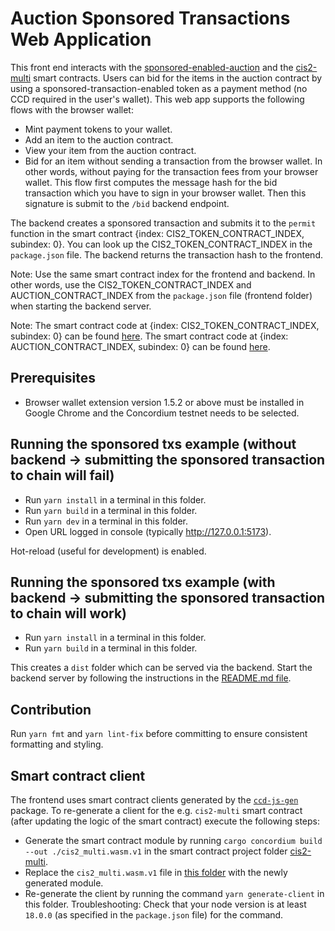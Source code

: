 # Auction Sponsored Transactions Web Application

This front end interacts with the [sponsored-enabled-auction](https://github.com/Concordium/concordium-rust-smart-contracts/tree/main/examples/sponsored-tx-enabled-auction) and the [cis2-multi](https://github.com/Concordium/concordium-rust-smart-contracts/tree/main/examples/cis2-multi) smart contracts. Users can bid for the items in the auction contract by using a sponsored-transaction-enabled token as a payment method (no CCD required in the user's wallet). This web app supports the following flows with the browser wallet:

- Mint payment tokens to your wallet.
- Add an item to the auction contract.
- View your item from the auction contract.
- Bid for an item without sending a transaction from the browser wallet. In other words, without paying for the transaction fees from your browser wallet. This flow first computes the message hash for the bid transaction which you have to sign in your browser wallet. Then this signature is submit to the `/bid` backend endpoint.

The backend creates a sponsored transaction and submits it to the `permit` function in the smart contract {index: CIS2_TOKEN_CONTRACT_INDEX, subindex: 0}. You can look up the CIS2_TOKEN_CONTRACT_INDEX in the `package.json` file. The backend returns the transaction hash to the frontend.

Note: Use the same smart contract index for the frontend and backend. In other words, use the CIS2_TOKEN_CONTRACT_INDEX and AUCTION_CONTRACT_INDEX from the `package.json` file (frontend folder) when starting the backend server.

Note:
The smart contract code at {index: CIS2_TOKEN_CONTRACT_INDEX, subindex: 0} can be found [here](https://github.com/Concordium/concordium-rust-smart-contracts/tree/main/examples/cis2-multi).
The smart contract code at {index: AUCTION_CONTRACT_INDEX, subindex: 0} can be found [here](https://github.com/Concordium/concordium-rust-smart-contracts/tree/main/examples/sponsored-tx-enabled-auction).

## Prerequisites

- Browser wallet extension version 1.5.2 or above must be installed in Google Chrome and the Concordium testnet needs to be selected.

## Running the sponsored txs example (without backend -> submitting the sponsored transaction to chain will fail)

- Run `yarn install` in a terminal in this folder.
- Run `yarn build` in a terminal in this folder.
- Run `yarn dev` in a terminal in this folder.
- Open URL logged in console (typically http://127.0.0.1:5173).

Hot-reload (useful for development) is enabled.

## Running the sponsored txs example (with backend -> submitting the sponsored transaction to chain will work)

- Run `yarn install` in a terminal in this folder.
- Run `yarn build` in a terminal in this folder.

This creates a `dist` folder which can be served via the backend. Start the backend server by following the instructions in the [README.md file](../backend/README.md).

## Contribution

Run `yarn fmt` and `yarn lint-fix` before committing to ensure consistent formatting and styling.

## Smart contract client

The frontend uses smart contract clients generated by the [`ccd-js-gen`](https://github.com/Concordium/concordium-node-sdk-js/tree/main/packages/ccd-js-gen) package. To re-generate a client for the e.g. `cis2-multi` smart contract (after updating the logic of the smart contract) execute the following steps:

- Generate the smart contract module by running `cargo concordium build --out ./cis2_multi.wasm.v1` in the smart contract project folder [cis2-multi](https://github.com/Concordium/concordium-rust-smart-contracts/tree/main/examples/cis2-multi).
- Replace the `cis2_multi.wasm.v1` file in [this folder](https://github.com/Concordium/concordium-dapp-examples/tree/main/sponsoredTransactionsAuction/frontend/contracts) with the newly generated module.
- Re-generate the client by running the command `yarn generate-client` in this folder. Troubleshooting: Check that your node version is at least `18.0.0` (as specified in the `package.json` file) for the command.
